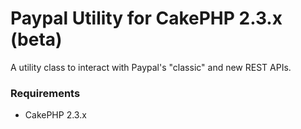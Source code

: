 # Paypal Utility for CakePHP 2.3.x (beta)

A utility class to interact with Paypal's "classic" and new REST APIs.

### Requirements

* CakePHP 2.3.x

